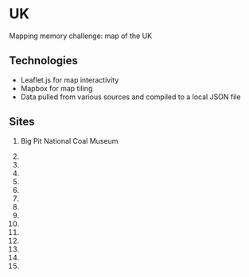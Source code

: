 # UK
Mapping memory challenge: map of the UK

## Technologies
 * Leaflet.js for map interactivity
 * Mapbox for map tiling
 * Data pulled from various sources and compiled to a local JSON file

## Sites
 1. Big Pit National Coal Museum
 
 2.
 
 3.
 
 4.
 
 5.
 
 6.
 
 7.
 
 8.
 
 9.
 
 10.
 
 11.
 
 12.
 
 13.
 
 14.
 
 15.
 
